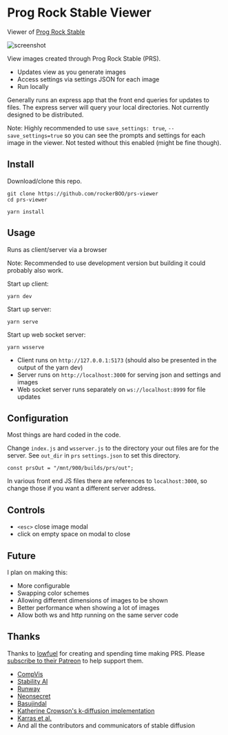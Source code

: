 # Prog Rock Stable Viewer

Viewer of [Prog Rock Stable](https://github.com/lowfuel/progrock-stable)

![screenshot](https://user-images.githubusercontent.com/15027/191093774-4c8228b3-281c-426e-8b00-c371dd8ddea7.png)

View images created through Prog Rock Stable (PRS).

- Updates view as you generate images
- Access settings via settings JSON for each image
- Run locally

Generally runs an express app that the front end queries for updates to files. The express server will query your local directories. Not currently designed to be distributed.

Note: Highly recommended to use `save_settings: true`, `--save_settings=true` so you can see the prompts and settings for each image in the viewer. Not tested without this enabled (might be fine though).

## Install

Download/clone this repo.

```
git clone https://github.com/rockerBOO/prs-viewer
cd prs-viewer
```

```
yarn install
```

## Usage

Runs as client/server via a browser

Note: Recommended to use development version but building it could probably also work.

Start up client:

```
yarn dev
```

Start up server:

```
yarn serve
```

Start up web socket server:

```
yarn wsserve
```

- Client runs on `http://127.0.0.1:5173` (should also be presented in the output of the yarn dev)
- Server runs on `http://localhost:3000` for serving json and settings and images
- Web socket server runs separately on `ws://localhost:8999` for file updates

## Configuration

Most things are hard coded in the code.

Change `index.js` and `wsserver.js` to the directory your out files are for the server. See `out_dir` in `prs` `settings.json` to set this directory.

```
const prsOut = "/mnt/900/builds/prs/out";
```

In various front end JS files there are references to `localhost:3000`, so change those if you want a different server address.

## Controls

- `<esc>` close image modal
- click on empty space on modal to close

## Future

I plan on making this:

- More configurable
- Swapping color schemes
- Allowing different dimensions of images to be shown
- Better performance when showing a lot of images
- Allow both ws and http running on the same server code

## Thanks

Thanks to [lowfuel](https://github.com/lowfuel) for creating and spending time making PRS. Please [subscribe to their Patreon](https://www.patreon.com/jasonmhough?fan_landing=true) to help support them.

- [CompVis](https://github.com/CompVis/stable-diffusion)
- [Stability AI](https://stability.ai/)
- [Runway](https://runwayml.com/)
- [Neonsecret](https://github.com/neonsecret/stable-diffusion)
- [Basujindal](https://github.com/basujindal/stable-diffusion)
- [Katherine Crowson's k-diffusion implementation](https://github.com/crowsonkb/k-diffusion)
- [Karras et al.](https://arxiv.org/abs/2206.00364)
- And all the contributors and communicators of stable diffusion
